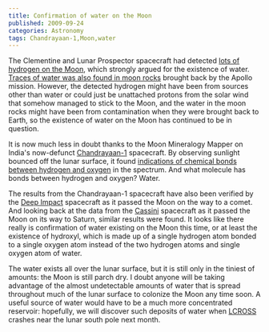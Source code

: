```yaml
---
title: Confirmation of water on the Moon
published: 2009-09-24
categories: Astronomy
tags: Chandrayaan-1,Moon,water
---
```


The Clementine and Lunar Prospector spacecraft had detected <a
href="https://nssdc.gsfc.nasa.gov/planetary/ice/ice_moon.html">lots of hydrogen on the
Moon</a>, which strongly argued for the existence of water.  <a
href="/2008/07/water-in-moon-rocks/">Traces of water was also found in moon rocks</a>
brought back by the Apollo mission.  However, the detected hydrogen might have been from
sources other than water or could just be unattached protons from the solar wind that
somehow managed to stick to the Moon, and the water in the moon rocks might have been from
contamination when they were brought back to Earth, so the existence of water on the Moon
has continued to be in question.

<!--more-->

It is now much less in doubt thanks to the Moon Mineralogy Mapper on India's now-defunct
<a href="https://chandrayaan.com/">Chandrayaan-1</a> spacecraft.  By observing sunlight
bounced off the lunar surface, it found <a
href="https://www.universetoday.com/41212/yes-theres-water-on-the-moon/">indications of
chemical bonds between hydrogen and oxygen</a> in the spectrum.  And what molecule has
bonds between hydrogen and oxygen?  Water.

The results from the Chandrayaan-1 spacecraft have also been verified by the <a
href="https://www.nasa.gov/mission_pages/deepimpact/main/index.html">Deep Impact</a>
spacecraft as it passed the Moon on the way to a comet.  And looking back at the data from
the <a href="https://solarsystem.nasa.gov/missions/cassini/overview/">Cassini</a>
spacecraft as it passed the Moon on its way to Saturn, similar results were found.  It
looks like there really is confirmation of water existing on the Moon this time, or at
least the existence of hydroxyl, which is made up of a single hydrogen atom bonded to a
single oxygen atom instead of the two hydrogen atoms and single oxygen atom of water.

The water exists all over the lunar surface, but it is still only in the tiniest of
amounts: the Moon is still parch dry.  I doubt anyone will be taking advantage of the
almost undetectable amounts of water that is spread throughout much of the lunar surface
to colonize the Moon any time soon.  A useful source of water would have to be a much more
concentrated reservoir: hopefully, we will discover such deposits of water when <a
href="https://www.nasa.gov/mission_pages/LCROSS/overview/index.html">LCROSS</a> crashes
near the lunar south pole next month.
